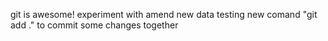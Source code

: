 git is awesome!
experiment with amend
new data
testing new comand "git add ." to commit some changes together
